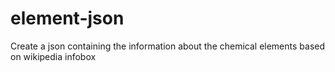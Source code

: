 # element-json
Create a json containing the information about the chemical elements based on wikipedia infobox
